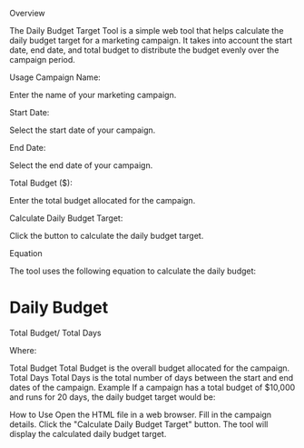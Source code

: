 Overview

The Daily Budget Target Tool is a simple web tool that helps calculate the daily budget target for a marketing campaign. It takes into account the start date, end date, and total budget to distribute the budget evenly over the campaign period.

Usage
Campaign Name:

Enter the name of your marketing campaign.

Start Date:

Select the start date of your campaign.

End Date:

Select the end date of your campaign.

Total Budget ($):

Enter the total budget allocated for the campaign.

Calculate Daily Budget Target:

Click the button to calculate the daily budget target.

Equation

The tool uses the following equation to calculate the daily budget:

Daily Budget
=
Total Budget/
Total Days


Where:

Total Budget
Total Budget is the overall budget allocated for the campaign.
Total Days
Total Days is the total number of days between the start and end dates of the campaign.
Example
If a campaign has a total budget of $10,000 and runs for 20 days, the daily budget target would be:


How to Use
Open the HTML file in a web browser.
Fill in the campaign details.
Click the "Calculate Daily Budget Target" button.
The tool will display the calculated daily budget target.
